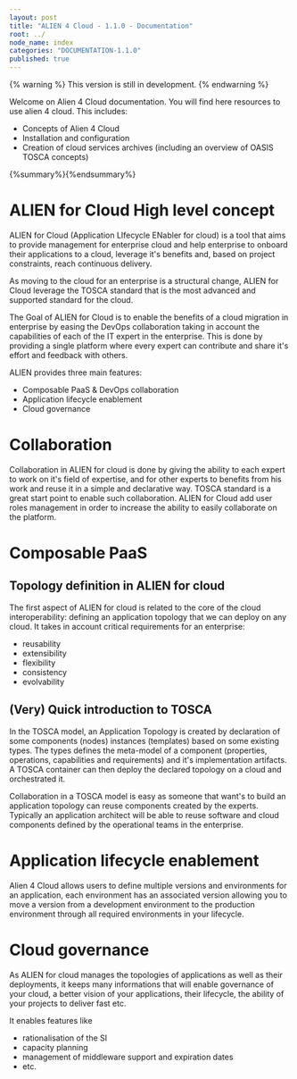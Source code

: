 ```yaml
---
layout: post
title: "ALIEN 4 Cloud - 1.1.0 - Documentation"
root: ../
node_name: index
categories: "DOCUMENTATION-1.1.0"
published: true
---
```


{% warning %}
This version is still in development.
{% endwarning %}

Welcome on Alien 4 Cloud documentation. You will find here resources to use alien 4 cloud.
This includes:

* Concepts of Alien 4 Cloud
* Installation and configuration
* Creation of cloud services archives (including an overview of OASIS TOSCA concepts)

{%summary%}{%endsummary%}

# ALIEN for Cloud High level concept

ALIEN for Cloud (Application LIfecycle ENabler for cloud) is a tool that aims to provide management for enterprise cloud and help enterprise to onboard their applications to a cloud, leverage it's benefits and, based on project constraints, reach continuous delivery.

As moving to the cloud for an enterprise is a structural change, ALIEN for Cloud leverage the TOSCA standard that is the most advanced and supported standard for the cloud.

The Goal of ALIEN for Cloud is to enable the benefits of a cloud migration in enterprise by easing the DevOps collaboration taking in account the capabilities of each of the IT expert in the enterprise. This is done by providing a single platform where every expert can contribute and share it's effort and feedback with others.

ALIEN provides three main features:

* Composable PaaS & DevOps collaboration
* Application lifecycle enablement
* Cloud governance

# Collaboration

Collaboration in ALIEN for cloud is done by giving the ability to each expert to work on it's field of expertise, and for other experts to benefits from his work and reuse it in a simple and declarative way. TOSCA standard is a great start point to enable such collaboration. ALIEN for Cloud add user roles management in order to increase the ability to easily collaborate on the platform.

# Composable PaaS

## Topology definition in ALIEN for cloud

The first aspect of ALIEN for cloud is related to the core of the cloud interoperability: defining an application topology that we can deploy on any cloud. It takes in account critical requirements for an enterprise:

* reusability
* extensibility
* flexibility
* consistency
* evolvability

## (Very) Quick introduction to TOSCA

In the TOSCA model, an Application Topology is created by declaration of some components (nodes) instances (templates) based on some existing types. The types defines the meta-model of a component (properties, operations, capabilities and requirements) and it's implementation artifacts.
A TOSCA container can then deploy the declared topology on a cloud and orchestrated it.

Collaboration in a TOSCA model is easy as someone that want's to build an application topology can reuse components created by the experts. Typically an application architect will be able to reuse software and cloud components defined by the operational teams in the enterprise.


# Application lifecycle enablement

Alien 4 Cloud allows users to define multiple versions and environments for an application, each environment has an associated version allowing you to move a version from a development environment to the production environment through all required environments in your lifecycle.

# Cloud governance

As ALIEN for cloud manages the topologies of applications as well as their deployments, it keeps many informations that will enable governance of your cloud, a better vision of your applications, their lifecycle, the ability of your projects to deliver fast etc.

It enables features like

* rationalisation of the SI
* capacity planning
* management of middleware support and expiration dates
* etc.
